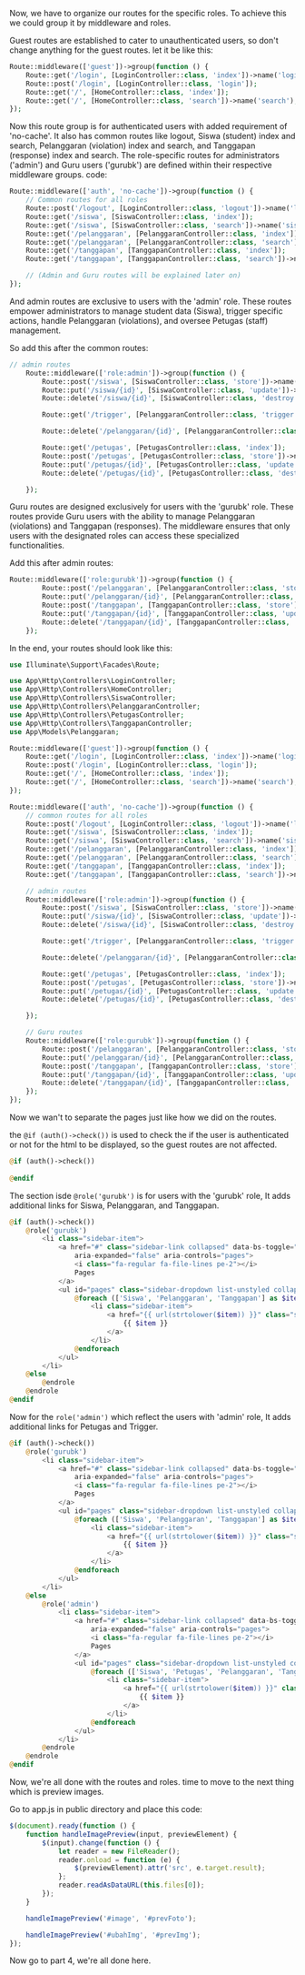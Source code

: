Now, we have to organize our routes for the specific roles. To achieve this we could group it by middleware and roles.

Guest routes are established to cater to unauthenticated users, so don't change anything for the guest routes. let it be like this:

```php
Route::middleware(['guest'])->group(function () {
    Route::get('/login', [LoginController::class, 'index'])->name('login');
    Route::post('/login', [LoginController::class, 'login']);
    Route::get('/', [HomeController::class, 'index']);
    Route::get('/', [HomeController::class, 'search'])->name('search');
});
```

Now this route group is for authenticated users with added requirement of 'no-cache'. It also has common routes like logout, Siswa (student) index and search, Pelanggaran (violation) index and search, and Tanggapan (response) index and search. The role-specific routes for administrators ('admin') and Guru users ('gurubk') are defined within their respective middleware groups.
code:
```php
Route::middleware(['auth', 'no-cache'])->group(function () {
    // Common routes for all roles
    Route::post('/logout', [LoginController::class, 'logout'])->name('logout');
    Route::get('/siswa', [SiswaController::class, 'index']);
    Route::get('/siswa', [SiswaController::class, 'search'])->name('siswa.search');
    Route::get('/pelanggaran', [PelanggaranController::class, 'index']);
    Route::get('/pelanggaran', [PelanggaranController::class, 'search'])->name('pelanggaran.search');
    Route::get('/tanggapan', [TanggapanController::class, 'index']);
    Route::get('/tanggapan', [TanggapanController::class, 'search'])->name('tanggapan.search');

    // (Admin and Guru routes will be explained later on)
});
```

And admin routes are exclusive to users with the 'admin' role. These routes empower administrators to manage student data (Siswa), trigger specific actions, handle Pelanggaran (violations), and oversee Petugas (staff) management.

So add this after the common routes:
```php
// admin routes
    Route::middleware(['role:admin'])->group(function () {
        Route::post('/siswa', [SiswaController::class, 'store'])->name('siswa.store');
        Route::put('/siswa/{id}', [SiswaController::class, 'update'])->name('siswa.update');
        Route::delete('/siswa/{id}', [SiswaController::class, 'destroy'])->name('siswa.destroy');

        Route::get('/trigger', [PelanggaranController::class, 'trigger']);

        Route::delete('/pelanggaran/{id}', [PelanggaranController::class, 'destroy'])->name('pelanggaran.destroy');

        Route::get('/petugas', [PetugasController::class, 'index']);
        Route::post('/petugas', [PetugasController::class, 'store'])->name('petugas.store');
        Route::put('/petugas/{id}', [PetugasController::class, 'update'])->name('petugas.update');
        Route::delete('/petugas/{id}', [PetugasController::class, 'destroy'])->name('petugas.destroy');

    });
```

Guru routes are designed exclusively for users with the 'gurubk' role. These routes provide Guru users with the ability to manage Pelanggaran (violations) and Tanggapan (responses). The middleware ensures that only users with the designated roles can access these specialized functionalities.

Add this after admin routes:
```php
Route::middleware(['role:gurubk'])->group(function () {
        Route::post('/pelanggaran', [PelanggaranController::class, 'store'])->name('pelanggaran.store');
        Route::put('/pelanggaran/{id}', [PelanggaranController::class, 'update'])->name('pelanggaran.update');
        Route::post('/tanggapan', [TanggapanController::class, 'store'])->name('tanggapan.store');
        Route::put('/tanggapan/{id}', [TanggapanController::class, 'update'])->name('tanggapan.update');
        Route::delete('/tanggapan/{id}', [TanggapanController::class, 'destroy'])->name('tanggapan.destroy');
    });
```

In the end, your routes should look like this:
```php
use Illuminate\Support\Facades\Route;

use App\Http\Controllers\LoginController;
use App\Http\Controllers\HomeController;
use App\Http\Controllers\SiswaController;
use App\Http\Controllers\PelanggaranController;
use App\Http\Controllers\PetugasController;
use App\Http\Controllers\TanggapanController;
use App\Models\Pelanggaran;

Route::middleware(['guest'])->group(function () {
    Route::get('/login', [LoginController::class, 'index'])->name('login');
    Route::post('/login', [LoginController::class, 'login']);
    Route::get('/', [HomeController::class, 'index']);
    Route::get('/', [HomeController::class, 'search'])->name('search');
});

Route::middleware(['auth', 'no-cache'])->group(function () {
    // common routes for all roles
    Route::post('/logout', [LoginController::class, 'logout'])->name('logout');
    Route::get('/siswa', [SiswaController::class, 'index']);
    Route::get('/siswa', [SiswaController::class, 'search'])->name('siswa.search');
    Route::get('/pelanggaran', [PelanggaranController::class, 'index']);
    Route::get('/pelanggaran', [PelanggaranController::class, 'search'])->name('pelanggaran.search');
    Route::get('/tanggapan', [TanggapanController::class, 'index']);
    Route::get('/tanggapan', [TanggapanController::class, 'search'])->name('tanggapan.search');

    // admin routes
    Route::middleware(['role:admin'])->group(function () {
        Route::post('/siswa', [SiswaController::class, 'store'])->name('siswa.store');
        Route::put('/siswa/{id}', [SiswaController::class, 'update'])->name('siswa.update');
        Route::delete('/siswa/{id}', [SiswaController::class, 'destroy'])->name('siswa.destroy');

        Route::get('/trigger', [PelanggaranController::class, 'trigger']);

        Route::delete('/pelanggaran/{id}', [PelanggaranController::class, 'destroy'])->name('pelanggaran.destroy');

        Route::get('/petugas', [PetugasController::class, 'index']);
        Route::post('/petugas', [PetugasController::class, 'store'])->name('petugas.store');
        Route::put('/petugas/{id}', [PetugasController::class, 'update'])->name('petugas.update');
        Route::delete('/petugas/{id}', [PetugasController::class, 'destroy'])->name('petugas.destroy');

    });

    // Guru routes
    Route::middleware(['role:gurubk'])->group(function () {
        Route::post('/pelanggaran', [PelanggaranController::class, 'store'])->name('pelanggaran.store');
        Route::put('/pelanggaran/{id}', [PelanggaranController::class, 'update'])->name('pelanggaran.update');
        Route::post('/tanggapan', [TanggapanController::class, 'store'])->name('tanggapan.store');
        Route::put('/tanggapan/{id}', [TanggapanController::class, 'update'])->name('tanggapan.update');
        Route::delete('/tanggapan/{id}', [TanggapanController::class, 'destroy'])->name('tanggapan.destroy');
    });
});
```


Now we wan't to separate the pages just like how we did on the routes.

the ```@if (auth()->check())``` is used to check the if the user is authenticated or not for the html to be displayed, so the guest routes are not affected.

```php
@if (auth()->check())
                            
@endif
```

The section isde ```@role('gurubk')``` is for users with the 'gurubk' role,
It adds additional links for Siswa, Pelanggaran, and Tanggapan.

```php
@if (auth()->check())
    @role('gurubk')
        <li class="sidebar-item">
            <a href="#" class="sidebar-link collapsed" data-bs-toggle="collapse" data-bs-target="#pages"
                aria-expanded="false" aria-controls="pages">
                <i class="fa-regular fa-file-lines pe-2"></i>
                Pages
            </a>
            <ul id="pages" class="sidebar-dropdown list-unstyled collapse" data-bs-parent="#sidebar">
                @foreach (['Siswa', 'Pelanggaran', 'Tanggapan'] as $item)
                    <li class="sidebar-item">
                        <a href="{{ url(strtolower($item)) }}" class="sidebar-link text-white">
                            {{ $item }}
                        </a>
                    </li>
                @endforeach
            </ul>
        </li>
    @else
        @endrole
    @endrole
@endif
```

Now for the ```role('admin')``` which reflect the users with 'admin' role,
It adds additional links for Petugas and Trigger.

```php
@if (auth()->check())
    @role('gurubk')
        <li class="sidebar-item">
            <a href="#" class="sidebar-link collapsed" data-bs-toggle="collapse" data-bs-target="#pages"
                aria-expanded="false" aria-controls="pages">
                <i class="fa-regular fa-file-lines pe-2"></i>
                Pages
            </a>
            <ul id="pages" class="sidebar-dropdown list-unstyled collapse" data-bs-parent="#sidebar">
                @foreach (['Siswa', 'Pelanggaran', 'Tanggapan'] as $item)
                    <li class="sidebar-item">
                        <a href="{{ url(strtolower($item)) }}" class="sidebar-link text-white">
                            {{ $item }}
                        </a>
                    </li>
                @endforeach
            </ul>
        </li>
    @else
        @role('admin')
            <li class="sidebar-item">
                <a href="#" class="sidebar-link collapsed" data-bs-toggle="collapse" data-bs-target="#pages"
                    aria-expanded="false" aria-controls="pages">
                    <i class="fa-regular fa-file-lines pe-2"></i>
                    Pages
                </a>
                <ul id="pages" class="sidebar-dropdown list-unstyled collapse" data-bs-parent="#sidebar">
                    @foreach (['Siswa', 'Petugas', 'Pelanggaran', 'Tanggapan', 'Trigger'] as $item)
                        <li class="sidebar-item">
                            <a href="{{ url(strtolower($item)) }}" class="sidebar-link text-white">
                                {{ $item }}
                            </a>
                        </li>
                    @endforeach
                </ul>
            </li>
        @endrole
    @endrole
@endif
```
Now, we're all done with the routes and roles. time to move to the next thing which is preview images.

Go to app.js in public directory and place this code:
```js
$(document).ready(function () {
    function handleImagePreview(input, previewElement) {
        $(input).change(function () {
            let reader = new FileReader();
            reader.onload = function (e) {
                $(previewElement).attr('src', e.target.result);
            };
            reader.readAsDataURL(this.files[0]);
        });
    }

    handleImagePreview('#image', '#prevFoto');

    handleImagePreview('#ubahImg', '#prevImg');
});
```

Now go to part 4, we're all done here.